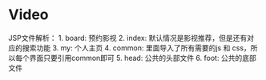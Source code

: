 # Video
JSP文件解析：
	1. board: 预约影视
	2. index: 默认情况是影视推荐，但是还有对应的搜索功能
	3. my: 个人主页
	4. common: 里面导入了所有需要的js 和 css，所以每个界面只要引用common即可
	5. head: 公共的头部文件
	6. foot: 公共的底部文件
